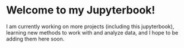 Welcome to my Jupyterbook!
============================

I am currently working on more projects (including this jupyterbook), learning new methods to work with and analyze data, and I hope to be adding them here soon.

